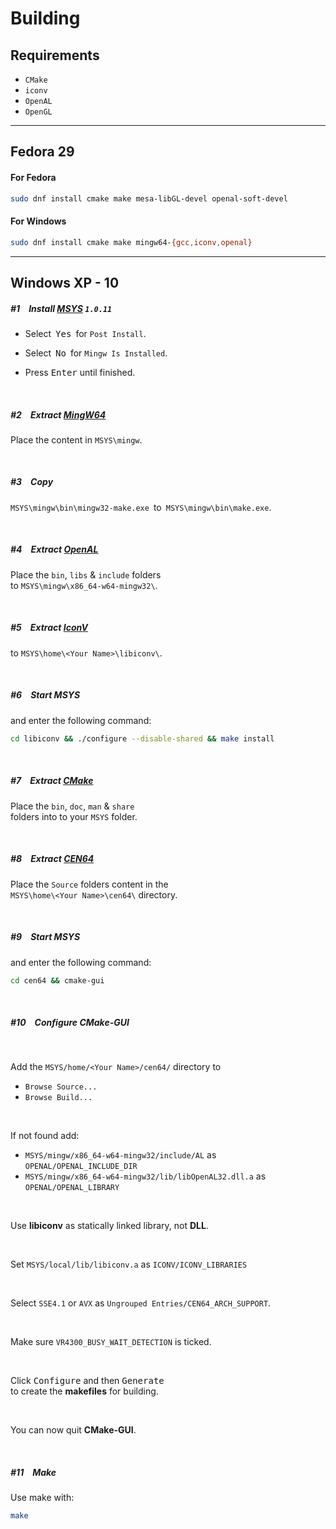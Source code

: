 # Building

## Requirements

- `CMake`
- `iconv`
- `OpenAL`
- `OpenGL`

---

## Fedora 29

#### For Fedora

```sh
sudo dnf install cmake make mesa-libGL-devel openal-soft-devel
```

#### For Windows

```sh
sudo dnf install cmake make mingw64-{gcc,iconv,openal}
```

---

## Windows XP - 10

##### #1 Install **[MSYS]** `1.0.11`

- Select <kbd>Yes</kbd> for `Post Install`.

- Select <kbd>No</kbd> for `Mingw Is Installed`.

- Press <kbd>Enter</kbd> until finished.

<br>

##### #2 Extract **[MingW64]**

Place the content in `MSYS\mingw`.

<br>

##### #3 Copy

`MSYS\mingw\bin\mingw32-make.exe` to `MSYS\mingw\bin\make.exe`.

<br>

##### #4 Extract **[OpenAL]**

Place the `bin`, `libs` & `include` folders <br>
to `MSYS\mingw\x86_64-w64-mingw32\`.

<br>

##### #5 Extract **[IconV]**

to `MSYS\home\<Your Name>\libiconv\`.

<br>

##### #6 Start **MSYS**

and enter the following command:

```sh
cd libiconv && ./configure --disable-shared && make install
```

<br>

##### #7 Extract **[CMake]**

Place the `bin`, `doc`, `man` & `share` <br>folders into to your `MSYS` folder.

<br>

##### #8 Extract **[CEN64]**

Place the `Source` folders content in the <br>
`MSYS\home\<Your Name>\cen64\` directory.

<br>

##### #9 Start **MSYS**

and enter the following command:

```sh
cd cen64 && cmake-gui
```

<br>

##### #10 Configure CMake-GUI

<br>

Add the `MSYS/home/<Your Name>/cen64/` directory to

- `Browse Source...`
- `Browse Build...`

<br>

If not found add:

- `MSYS/mingw/x86_64-w64-mingw32/include/AL` as `OPENAL/OPENAL_INCLUDE_DIR`
- `MSYS/mingw/x86_64-w64-mingw32/lib/libOpenAL32.dll.a` as `OPENAL/OPENAL_LIBRARY`

<br>

Use **libiconv** as statically linked library, not **DLL**.

<br>

Set `MSYS/local/lib/libiconv.a` as `ICONV/ICONV_LIBRARIES`

<br>

Select `SSE4.1` or `AVX` as `Ungrouped Entries/CEN64_ARCH_SUPPORT`.

<br>

Make sure `VR4300_BUSY_WAIT_DETECTION` is ticked.

<br>

Click <kbd>Configure</kbd> and then <kbd>Generate</kbd> <br>
to create the **makefiles** for building.

<br>

You can now quit **CMake-GUI**.


<br>

##### #11 Make

Use make with:

```sh
make
```


<!----------------------------------------------------------------------------->

[MSYS]: https://sourceforge.net/projects/mingw/files/MSYS/Base/msys-core/msys-1.0.11/MSYS-1.0.11.exe/download

[MingW64]: https://sourceforge.net/projects/mingw-w64/files/Toolchains%20targetting%20Win64/Personal%20Builds/mingw-builds/8.1.0/threads-posix/seh/x86_64-8.1.0-release-posix-seh-rt_v6-rev0.7z

[OpenAL]: https://openal-soft.org/openal-binaries/openal-soft-1.21.0-bin.zip

[IconV]: https://ftp.gnu.org/pub/gnu/libiconv/libiconv-1.16.tar.gz

[CMake]: https://github.com/Kitware/CMake/releases/download/v3.13.4/cmake-3.13.4-win64-x64.zip

[CEN64]: https://github.com/n64dev/cen64
